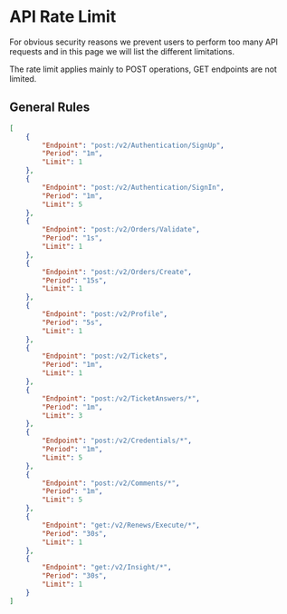 # API Rate Limit

For obvious security reasons we prevent users to perform too many API requests and in this page we will list the different limitations.

The rate limit applies mainly to POST operations, GET endpoints are not limited.

## General Rules

```json
[
    {
        "Endpoint": "post:/v2/Authentication/SignUp",
        "Period": "1m",
        "Limit": 1
    },
    {
        "Endpoint": "post:/v2/Authentication/SignIn",
        "Period": "1m",
        "Limit": 5
    },
    {
        "Endpoint": "post:/v2/Orders/Validate",
        "Period": "1s",
        "Limit": 1
    },
    {
        "Endpoint": "post:/v2/Orders/Create",
        "Period": "15s",
        "Limit": 1
    },
    {
        "Endpoint": "post:/v2/Profile",
        "Period": "5s",
        "Limit": 1
    },
    {
        "Endpoint": "post:/v2/Tickets",
        "Period": "1m",
        "Limit": 1
    },
    {
        "Endpoint": "post:/v2/TicketAnswers/*",
        "Period": "1m",
        "Limit": 3
    },
    {
        "Endpoint": "post:/v2/Credentials/*",
        "Period": "1m",
        "Limit": 5
    },
    {
        "Endpoint": "post:/v2/Comments/*",
        "Period": "1m",
        "Limit": 5
    },
    {
        "Endpoint": "get:/v2/Renews/Execute/*",
        "Period": "30s",
        "Limit": 1
    },
    {
        "Endpoint": "get:/v2/Insight/*",
        "Period": "30s",
        "Limit": 1
    }
]
```
